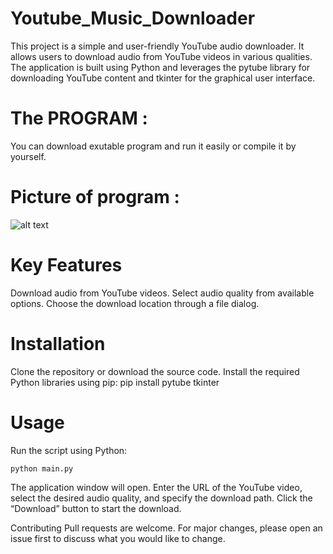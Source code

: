 # Youtube_Music_Downloader
This project is a simple and user-friendly YouTube audio downloader. It allows users to download audio from YouTube videos in various qualities. The application is built using Python and leverages the pytube library for downloading YouTube content and tkinter for the graphical user interface.

# The PROGRAM :
You can download exutable program and run it easily or compile it by yourself.

# Picture of program :
![alt text]([https://github.com/[username]/[reponame]/blob/[branch]/image.jpg?raw=true](https://github.com/Mamoosh/Youtube_Music_Downloader/blob/main/youtube_downloader.PNG))
# Key Features
Download audio from YouTube videos.
Select audio quality from available options.
Choose the download location through a file dialog.

# Installation
Clone the repository or download the source code.
Install the required Python libraries using pip:
pip install pytube tkinter

# Usage
Run the script using Python:

`python main.py`

The application window will open. Enter the URL of the YouTube video, select the desired audio quality, and specify the download path. Click the “Download” button to start the download.

Contributing
Pull requests are welcome. For major changes, please open an issue first to discuss what you would like to change.
